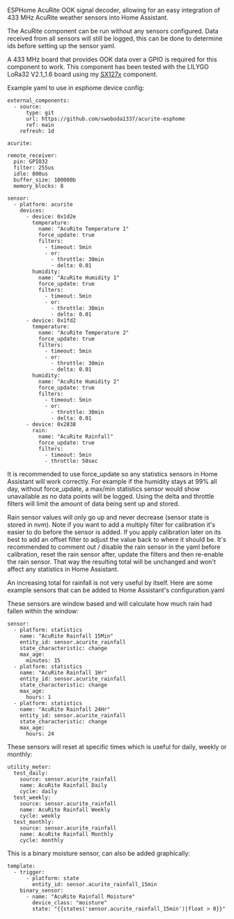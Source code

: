 ESPHome AcuRite OOK signal decoder, allowing for an easy integration of 433 MHz AcuRite weather sensors into Home Assistant.

The AcuRite component can be run without any sensors configured. Data received from all sensors will still be logged, this can be done to determine ids before setting up the sensor yaml.

A 433 MHz board that provides OOK data over a GPIO is required for this component to work. This component has been tested with the LILYGO LoRa32 V2.1_1.6 board using my [SX127x](https://github.com/swoboda1337/sx127x-esphome) component.

Example yaml to use in esphome device config:
    
    external_components:
      - source:
          type: git
          url: https://github.com/swoboda1337/acurite-esphome
          ref: main
        refresh: 1d
    
    acurite:

    remote_receiver:
      pin: GPIO32
      filter: 255us
      idle: 800us
      buffer_size: 100000b
      memory_blocks: 8

    sensor:
      - platform: acurite
        devices:
          - device: 0x1d2e
            temperature:
              name: "AcuRite Temperature 1"
              force_update: true
              filters:
                - timeout: 5min
                - or:
                  - throttle: 30min
                  - delta: 0.01
            humidity:
              name: "AcuRite Humidity 1"
              force_update: true
              filters:
                - timeout: 5min
                - or:
                  - throttle: 30min
                  - delta: 0.01
          - device: 0x1fd2
            temperature:
              name: "AcuRite Temperature 2"
              force_update: true
              filters:
                - timeout: 5min
                - or:
                  - throttle: 30min
                  - delta: 0.01
            humidity:
              name: "AcuRite Humidity 2"
              force_update: true
              filters:
                - timeout: 5min
                - or:
                  - throttle: 30min
                  - delta: 0.01
          - device: 0x2838
            rain:
              name: "AcuRite Rainfall"
              force_update: true
              filters:
                - timeout: 5min
                - throttle: 50sec

It is recommended to use force_update so any statistics sensors in Home Assistant will work correctly. For example if the humidity stays at 99% all day, without force_update, a max/min statistics sensor would show unavailable as no data points will be logged. Using the delta and throttle filters will limit the amount of data being sent up and stored. 

Rain sensor values will only go up and never decrease (sensor state is stored in nvm). Note if you want to add a multiply filter for calibration it's easier to do before the sensor is added. If you apply calibration later on its best to add an offset filter to adjust the value back to where it should be. It's recommended to comment out / disable the rain sensor in the yaml before calibration, reset the rain sensor after, update the filters and then re-enable the rain sensor. That way the resulting total will be unchanged and won't affect any statistics in Home Assistant.

An increasing total for rainfall is not very useful by itself. Here are some example sensors that can be added to Home Assistant's configuration.yaml

These sensors are window based and will calculate how much rain had fallen within the window:

    sensor:
      - platform: statistics
        name: "AcuRite Rainfall 15Min"
        entity_id: sensor.acurite_rainfall
        state_characteristic: change
        max_age:
          minutes: 15
      - platform: statistics
        name: "AcuRite Rainfall 1Hr"
        entity_id: sensor.acurite_rainfall
        state_characteristic: change
        max_age:
          hours: 1
      - platform: statistics
        name: "AcuRite Rainfall 24Hr"
        entity_id: sensor.acurite_rainfall
        state_characteristic: change
        max_age:
          hours: 24

These sensors will reset at specific times which is useful for daily, weekly or monthly:

    utility_meter:
      test_daily:
        source: sensor.acurite_rainfall
        name: AcuRite Rainfall Daily
        cycle: daily
      test_weekly:
        source: sensor.acurite_rainfall
        name: AcuRite Rainfall Weekly
        cycle: weekly
      test_monthly:
        source: sensor.acurite_rainfall
        name: AcuRite Rainfall Monthly
        cycle: monthly

This is a binary moisture sensor, can also be added graphically:

    template:
      - trigger:
          - platform: state
            entity_id: sensor.acurite_rainfall_15min 
        binary_sensor:
          - name: "AcuRite Rainfall Moisture"
            device_class: "moisture"
            state: "{{states('sensor.acurite_rainfall_15min')|float > 0}}"

